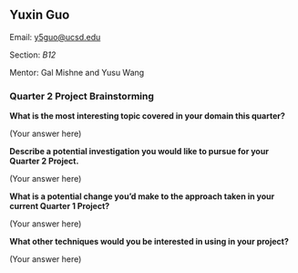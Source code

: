 ## Yuxin Guo
Email: [y5guo@ucsd.edu](mailto:y5guo@ucsd.edu)

Section: *B12*

Mentor: Gal Mishne and Yusu Wang


### Quarter 2 Project Brainstorming

**What is the most interesting topic covered in your domain this quarter?**

(Your answer here)

**Describe a potential investigation you would like to pursue for your Quarter 2 Project.**

(Your answer here)

**What is a potential change you’d make to the approach taken in your current Quarter 1 Project?**

(Your answer here)

**What other techniques would you be interested in using in your project?**

(Your answer here)

